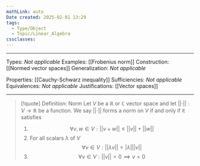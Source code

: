 ```yaml
---
mathLink: auto
Date created: 2025-02-01 13:29
tags:
  - Type/Object
  - Topic/Linear_Algebra
cssclasses:
---
```

---  

Types: _Not applicable_
Examples: [[Frobenius norm]]
Construction: [[Normed vector spaces]]
Generalization: _Not applicable_

Properties: [[Cauchy-Schwarz inequality]]
Sufficiencies: _Not applicable_
Equivalences: _Not applicable_
Justifications: [[Vector spaces]]

---

> [!quote] Definition: Norm
> Let $V$ be a $\mathbb{R}$ or $\mathbb{C}$ vector space and let $\lvert \lvert \cdot \rvert \rvert :V \to \mathbb{R}$ be a function. We say $\lvert \lvert \cdot \rvert \rvert$ forms a norm on $V$ if and only if it satisfies 
> 1. $$ \forall v,w \in V: \lvert \lvert v + w \rvert \rvert \leq \lvert \lvert v \rvert \rvert + \lvert \lvert w \rvert \rvert  $$
> 2.  For all scalars $\lambda$ of $V$ $$ \forall v \in V: \lvert \lvert \lambda v \rvert \rvert = \left| \lambda \right| \lvert \lvert v \rvert \rvert  $$
> 3. $$ \forall v \in V : \lvert \lvert v \rvert \rvert = 0 \implies v=0 $$



